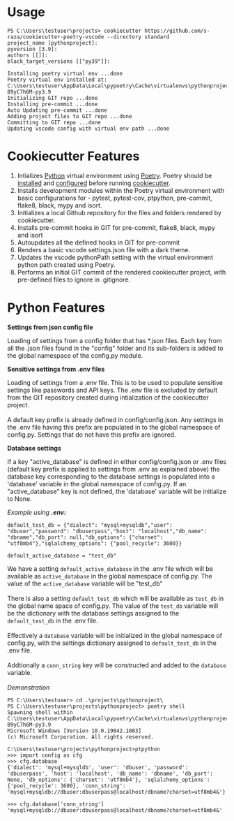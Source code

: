 # Usage

```
PS C:\Users\testuser\projects> cookiecutter https://github.com/s-raza/cookiecutter-poetry-vscode --directory standard
project_name [pythonproject]:
pyversion [3.9]:
authors [[]]:
black_target_versions [["py39"]]:

Installing poetry virtual env ...done
Poetry virtual env installed at: C:\Users\testuser\AppData\Local\pypoetry\Cache\virtualenvs\pythonproject-B9yC7h6M-py3.9
Initializing GIT repo ...done
Installing pre-commit ...done
Auto Updating pre-commit ...done
Adding project files to GIT repo ...done
Committing to GIT repo ...done
Updating vscode config with virtual env path ...done
```

# Cookiecutter Features

1. Intializes [Python](https://www.python.org
) virtual environment using [Poetry](https://python-poetry.org/). Poetry should be [installed](https://python-poetry.org/docs/#installation) and [configured](https://python-poetry.org/docs/configuration/) before running [cookiecutter](https://cookiecutter.readthedocs.io/en/latest/).
2. Installs development modules within the Poetry virtual environment with basic configurations for - pytest, pytest-cov, ptpython, pre-commit, flake8, black, mypy and isort.
3. Initializes a local Github repository for the files and folders rendered by cookiecutter.
4. Installs pre-commit hooks in GIT for pre-commit, flake8, black, mypy and isort
5. Autoupdates all the defined hooks in GIT for pre-commit
6. Renders a basic vscode settings.json file with a dark theme.
7. Updates the vscode pythonPath setting with the virtual environment python path created using Poetry.
8. Performs an initial GIT commit of the rendered cookiecutter project, with pre-defined files to ignore in .gitignore.
# Python Features

**Settings from json config file**

Loading of settings from a config folder that has *.json files. Each key from all the .json files found in the "config" folder and its sub-folders is added to the global namespace of the config.py module.
<br>

**Sensitive settings from .env files**

Loading of settings from a .env file. This is to be used to populate sensitive settings like passwords and API keys. The .env file is excluded by default from the GIT repository created during intialization of the cookiecutter project.
<br><br>
A default key prefix is already defined in config/config.json. Any settings in the .env file having this prefix are populated in to the global namespace of config.py. Settings that do not have this prefix are ignored.
<br>

**Database settings**

If a key "active_database" is defined in either config/config.json or .env files (default key prefix is applied to settings from .env as explained above) the database key corresponding to the database settings is populated into a 'database' variable in the global namespace of config.py. If an "active_database" key is not defined, the 'database' variable will be initialize to None.

*Example using **.env:***
```
default_test_db = {"dialect": "mysql+mysqldb","user": "dbuser","password": "dbuserpass","host": "localhost","db_name": "dbname","db_port": null,"db_options": {"charset": "utf8mb4"},"sqlalchemy_options": {"pool_recycle": 3600}}

default_active_database = "test_db"
```

We have a setting `default_active_database` in the .env file which will be available as `active_database` in the global namespace of config.py. The value of the `active_database` variable will be "test_db"
<br><br>
There is also a setting `default_test_db` which will be available as `test_db` in the global name space of config.py. The value of the `test_db` variable will be the dictionary with the database settings assigned to the `default_test_db` in the .env file.
<br><br>
Effectively a `database` variable will be initialized in the global namespace of config.py, with the settings dictionary assigned to `default_test_db` in the .env file.
<br><br>
Addtionally a `conn_string` key will be constructed and added to the `database` variable.
<br><br>
*Demonstration*
```
PS C:\Users\testuser> cd .\projects\pythonproject\
PS C:\Users\testuser\projects\pythonproject> poetry shell
Spawning shell within C:\Users\testuser\AppData\Local\pypoetry\Cache\virtualenvs\pythonproject-B9yC7h6M-py3.9
Microsoft Windows [Version 10.0.19042.1083]
(c) Microsoft Corporation. All rights reserved.

C:\Users\testuser\projects\pythonproject>ptpython
>>> import config as cfg
>>> cfg.database
{'dialect': 'mysql+mysqldb', 'user': 'dbuser', 'password': 'dbuserpass', 'host': 'localhost', 'db_name': 'dbname', 'db_port': None, 'db_options': {'charset': 'utf8mb4'}, 'sqlalchemy_options': {'pool_recycle': 3600}, 'conn_string': 'mysql+mysqldb://dbuser:dbuserpass@localhost/dbname?charset=utf8mb4&'}

>>> cfg.database['conn_string']
'mysql+mysqldb://dbuser:dbuserpass@localhost/dbname?charset=utf8mb4&'
```